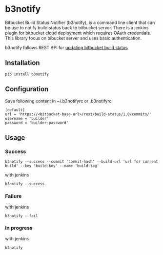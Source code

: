 # b3notify
Bitbucket Build Status Notifier (b3notify), is a command line client that can be use to notify build status back to bitbucket server. There is a jenkins plugin for bitbucket cloud deployment which requires OAuth credentials. This library focus on bibucket server and uses basic authentication.

b3notify follows REST API for [updating bitbucket build status](https://developer.atlassian.com/bitbucket/server/docs/latest/how-tos/updating-build-status-for-commits.html)

## Installation

  ```
  pip install b3notify
  ```

## Configuration

  Save following content in ~/.b3notifyrc or .b3notifyrc

  ```
  [default]
  url = 'https://<bitbucket-base-url>/rest/build-status/1.0/commits/'
  username = 'builder'
  password = 'builder-password'
  ```
  
## Usage

### Success
  ```
  b3notify --success --commit 'commit-hash' --build-url 'url for current build' --key 'build-key' --name 'build-tag'
  ```
  
  with jenkins 
  
  ```
  b3notify --success
  ```
  
### Failure
 
  with jenkins 
  
  ```
  b3notify --fail
  ```
  
### In progress
 
  with jenkins 
  
  ```
  b3notify
  ```
